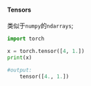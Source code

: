 #### Tensors

类似于`numpy`的`ndarrays`;

```python
import torch

x = torch.tensor([4, 1.])
print(x)

#output: 
	tensor([4., 1.])
```

